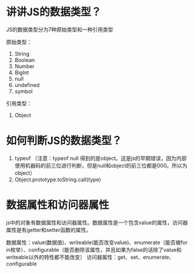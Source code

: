# 讲讲JS的数据类型？

JS的数据类型分为7种原始类型和一种引用类型

原始类型：

1. String
2. Boolean
3. Number
4. BigInt
5. null
6. undefined
7. symbol

引用类型：

1. Object

# 如何判断JS的数据类型？

1. typeof （注意：typeof null 得到的是object。这是js的早期错误，因为内部使用机器码的前三位进行判断，但是null和object的前三位都是000。所以为object）
2. Object.prototype.toString.call(type)


# 数据属性和访问器属性

js中的对象有数据属性和访问器属性。数据属性是一个包含value的属性，访问器属性是有getter和setter函数的属性。

数据属性：value(数据值)、writeable(能否改变value)、enumerate（能否被for in枚举）、configurable（能否删除该属性，并且如果为false的话除了value和writeable以外的特性都不能改变）
访问器属性：get、set、enumerate、configurable
